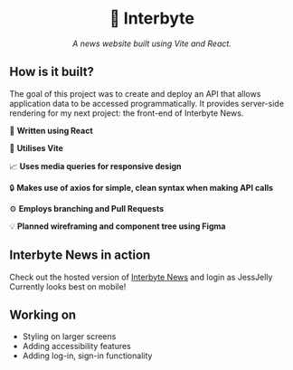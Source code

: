 
<div align="center">

  # 👾 Interbyte 
  
*A news website built using Vite and React.*

 </div>

  ## How is it built?

  The goal of this project was to create and deploy an API that allows application data to be accessed programmatically. It provides server-side rendering for my next project: the front-end of Interbyte News. 

  📝 **Written using React**
  
  🚀 **Utilises Vite**
  
  📈 **Uses media queries for responsive design**
  
  🔒 **Makes use of axios for simple, clean syntax when making API calls**
  
  ⚙️ **Employs branching and Pull Requests**
  
  💡 **Planned wireframing and component tree using Figma**

## Interbyte News in action 
Check out the hosted version of [Interbyte News](https://interbyte.netlify.app/) and login as JessJelly
Currently looks best on mobile! 

## Working on 
- Styling on larger screens
- Adding accessibility features
- Adding log-in, sign-in functionality
  
  
